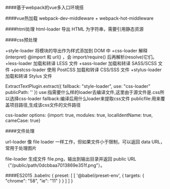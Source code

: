 ####基于webpack的vue多入口环境搭


####vue热加载
webpack-dev-middleware +  webpack-hot-middleware 

####html处理
html-loader 导出 HTML 为字符串，需要引用静态资源


####css预处理
 
+style-loader 将模块的导出作为样式添加到 DOM 中
+css-loader 解释(interpret) @import 和 url() ，会 import/require() 后再解析(resolve)它们。
+less-loader 加载和转译 LESS 文件
+sass-loader 加载和转译 SASS/SCSS 文件
+postcss-loader 使用 PostCSS 加载和转译 CSS/SSS 文件
+stylus-loader 加载和转译 Stylus 文件

ExtractTextPlugin.extract({
  fallback: "style-loader",
  use: "css-loader"
  publicPath: ''
})
use:指需要什么样的loader去编译文件,这里由于源文件是.css所以选择css-loader
fallback:编译后用什么loader来提取css文件
publicfile:用来覆盖项目路径,生成该css文件的文件路径

css-loader options: {import: true, modules: true, localIdentName: true, cameCase: true}


####文件处理

url-loader 像 file loader 一样工作，但如果文件小于限制，可以返回 data URL， 常用于处理图片

file-loader 生成文件 file.png，输出到输出目录并返回 public URL（"/public/path/0dcbbaa7013869e351f.png"）。



####ES2015
.babelrc
{
	preset: [
		[
			'@babel/preset-env', {
				targets: {
					"chrome": "58",
    				"ie": "11"
				}
			}
		]
	]
}